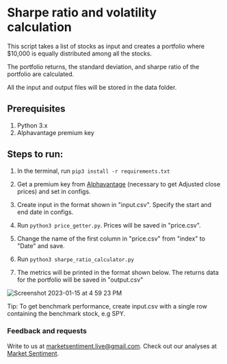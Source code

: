 # Sharpe ratio and volatility calculation

This script takes a list of stocks as input and creates a portfolio where $10,000 is equally distributed among all the stocks. 

The portfolio returns, the standard deviation, and sharpe ratio of the portfolio are calculated.

All the input and output files will be stored in the data folder.

## Prerequisites

1. Python 3.x
2. Alphavantage premium key

## Steps to run:

1. In the terminal, run 
```pip3 install -r requirements.txt```
   
2. Get a premium key from [Alphavantage](https://www.alphavantage.co/documentation/) (necessary to get Adjusted close prices) and set in configs.
3. Create input in the format shown in "input.csv". Specify the start and end date in configs.
4. Run ```python3 price_getter.py```. Prices will be saved in "price.csv".
5. Change the name of the first column in "price.csv" from "index" to "Date" and save.
6. Run ```python3 sharpe_ratio_calculator.py```
7. The metrics will be printed in the format shown below. The returns data for the portfolio will be saved in "output.csv"

![Screenshot 2023-01-15 at 4 59 23 PM](https://user-images.githubusercontent.com/122633765/212538863-3527a496-71f4-410c-92ac-1d3a9bcdf6e6.png)

Tip: To get benchmark performance, create input.csv with a single row containing the benchmark stock, e.g SPY.

### Feedback and requests

Write to us at marketsentiment.live@gmail.com. Check out our analyses at [Market Sentiment](https://marketsentiment.substack.com).
